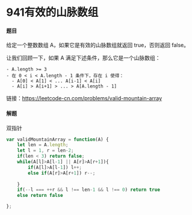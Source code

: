 # 941有效的山脉数组

#### 题目

给定一个整数数组 A，如果它是有效的山脉数组就返回 true，否则返回 false。

让我们回顾一下，如果 A 满足下述条件，那么它是一个山脉数组：

```
- A.length >= 3
- 在 0 < i < A.length - 1 条件下，存在 i 使得：
  - A[0] < A[1] < ... A[i-1] < A[i]
  - A[i] > A[i+1] > ... > A[A.length - 1]
```

链接：https://leetcode-cn.com/problems/valid-mountain-array



#### 解题

双指针

```js
var validMountainArray = function(A) {
    let len = A.length;
    let l = 1, r = len-2;
    if(len < 3) return false;
    while(A[l]>A[l-1] || A[r]>A[r+1]){
        if(A[l]>A[l-1]) l++;
        else if(A[r]>A[r+1]) r--;
        
    }
    if(--l === ++r && l !== len-1 && l !== 0) return true
    else return false

};
```

